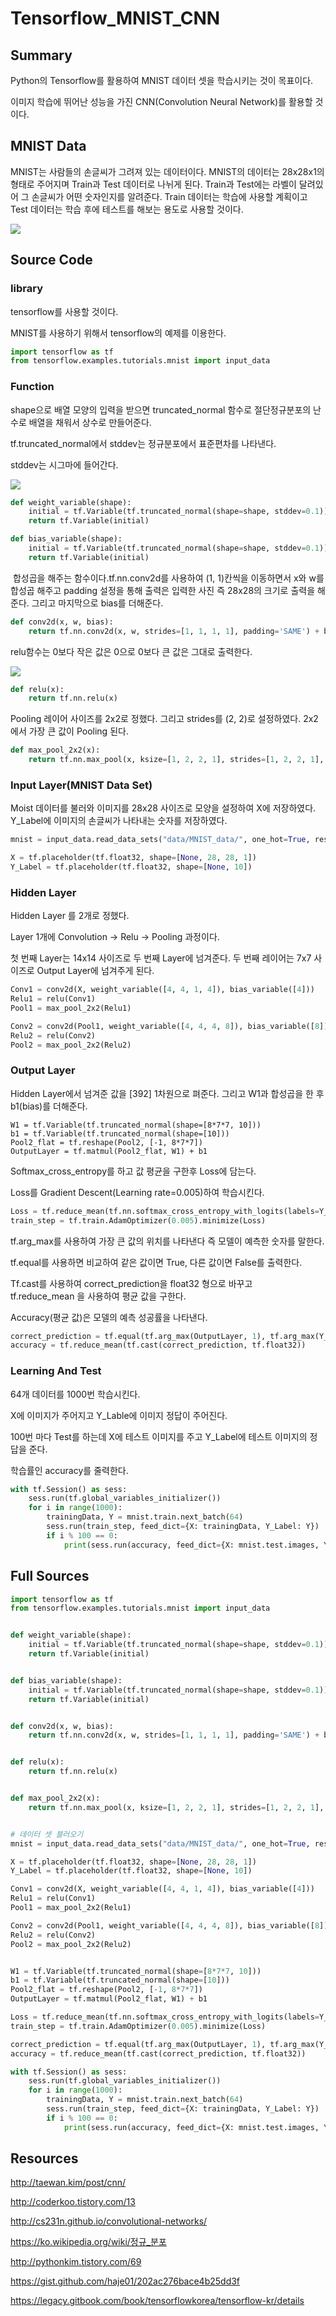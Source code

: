 # Tensorflow_MNIST_CNN

 ## Summary

Python의 Tensorflow를 활용하여 MNIST 데이터 셋을 학습시키는 것이 목표이다.

이미지 학습에 뛰어난 성능을 가진 CNN(Convolution Neural Network)를 활용할 것이다.



## MNIST Data

MNIST는 사람들의 손글씨가 그려져 있는 데이터이다. MNIST의 데이터는 28x28x1의 형태로 주어지며 Train과 Test 데이터로 나뉘게 된다. Train과 Test에는 라벨이 달려있어 그 손글씨가 어떤 숫자인지를 알려준다. Train 데이터는 학습에 사용할 계획이고 Test 데이터는 학습 후에 테스트를 해보는 용도로 사용할 것이다.

![](https://raw.githubusercontent.com/Yudonggeun/Tensorflow_MNIST_CNN/master/Image/Image1.png)



## Source Code

### Iibrary

tensorflow를 사용할 것이다.

MNIST를 사용하기 위해서 tensorflow의 예제를 이용한다.

```python
import tensorflow as tf
from tensorflow.examples.tutorials.mnist import input_data
```





### Function

shape으로 배열 모양의 입력을 받으면 truncated_normal 함수로 절단정규분포의 난수로 배열을 채워서 상수로 만들어준다.



tf.truncated_normal에서 stddev는 정규분포에서 표준편차를 나타낸다.

stddev는 시그마에 들어간다.



![](https://raw.githubusercontent.com/Yudonggeun/Tensorflow_MNIST_CNN/master/Image/Image3.png)



```python
def weight_variable(shape):
    initial = tf.Variable(tf.truncated_normal(shape=shape, stddev=0.1))
    return tf.Variable(initial)
```

``` python
def bias_variable(shape):
    initial = tf.Variable(tf.truncated_normal(shape=shape, stddev=0.1))
    return tf.Variable(initial)
```



 합성곱을 해주는 함수이다.tf.nn.conv2d를 사용하여 (1, 1)칸씩을 이동하면서 x와 w를  합성곱 해주고  padding 설정을 통해 출력은 입력한 사진 즉 28x28의 크기로 출력을 해준다. 그리고 마지막으로 bias를 더해준다.

``` python
def conv2d(x, w, bias):
    return tf.nn.conv2d(x, w, strides=[1, 1, 1, 1], padding='SAME') + bias
```



relu함수는 0보다 작은 값은 0으로 0보다 큰 값은 그대로 출력한다.

![](https://raw.githubusercontent.com/Yudonggeun/Tensorflow_MNIST_CNN/master/Image/Image2.png)

```python
def relu(x):
    return tf.nn.relu(x)
```



Pooling 레이어 사이즈를 2x2로 정했다. 그리고 strides를 (2, 2)로 설정하였다. 2x2에서 가장 큰 값이 Pooling 된다.

```python
def max_pool_2x2(x):
    return tf.nn.max_pool(x, ksize=[1, 2, 2, 1], strides=[1, 2, 2, 1], padding='SAME')
```





### Input Layer(MNIST Data Set)

Moist 데이터를 불러와 이미지를 28x28 사이즈로 모양을 설정하여 X에 저장하였다. Y_Label에 이미지의 손글씨가 나타내는 숫자를 저장하였다.

```python
mnist = input_data.read_data_sets("data/MNIST_data/", one_hot=True, reshape=False)

X = tf.placeholder(tf.float32, shape=[None, 28, 28, 1])
Y_Label = tf.placeholder(tf.float32, shape=[None, 10])
```





### Hidden Layer

Hidden Layer 를 2개로 정했다.

Layer 1개에 Convolution -> Relu -> Pooling 과정이다.

첫 번째 Layer는 14x14 사이즈로 두 번째 Layer에 넘겨준다. 두 번째 레이어는 7x7 사이즈로 Output Layer에 넘겨주게 된다.

```python
Conv1 = conv2d(X, weight_variable([4, 4, 1, 4]), bias_variable([4]))
Relu1 = relu(Conv1)
Pool1 = max_pool_2x2(Relu1)

Conv2 = conv2d(Pool1, weight_variable([4, 4, 4, 8]), bias_variable([8]))
Relu2 = relu(Conv2)
Pool2 = max_pool_2x2(Relu2)
```





### Output Layer

Hidden Layer에서 넘겨준 값을 [392] 1차원으로 펴준다. 그리고 W1과 합성곱을 한 후 b1(bias)를 더해준다.

```
W1 = tf.Variable(tf.truncated_normal(shape=[8*7*7, 10]))
b1 = tf.Variable(tf.truncated_normal(shape=[10]))
Pool2_flat = tf.reshape(Pool2, [-1, 8*7*7])
OutputLayer = tf.matmul(Pool2_flat, W1) + b1
```





Softmax_cross_entropy를 하고 값 평균을 구한후 Loss에 담는다.

Loss를 Gradient Descent(Learning rate=0.005)하여 학습시킨다.

```python
Loss = tf.reduce_mean(tf.nn.softmax_cross_entropy_with_logits(labels=Y_Label, logits=OutputLayer))
train_step = tf.train.AdamOptimizer(0.005).minimize(Loss)
```



tf.arg_max를 사용하여 가장 큰 값의 위치를 나타낸다 즉 모델이 예측한 숫자를 말한다.

tf.equal를 사용하면 비교하여 같은 값이면 True, 다른 값이면 False를 출력한다.

Tf.cast를 사용하여 correct_prediction을 float32 형으로 바꾸고 tf.reduce_mean 을 사용하여 평균 값을 구한다.

Accuracy(평균 값)은 모델의 예측 성공률을 나타낸다.

```python
correct_prediction = tf.equal(tf.arg_max(OutputLayer, 1), tf.arg_max(Y_Label, 1))
accuracy = tf.reduce_mean(tf.cast(correct_prediction, tf.float32))
```



### Learning And Test

64개 데이터를 1000번 학습시킨다.

X에 이미지가 주어지고  Y_Lable에 이미지 정답이 주어진다.

100번 마다 Test를 하는데 X에  테스트 이미지를 주고 Y_Label에 테스트 이미지의 정답을 준다.

학습률인 accuracy를 줄력한다.

```python
with tf.Session() as sess:
    sess.run(tf.global_variables_initializer())
    for i in range(1000):
        trainingData, Y = mnist.train.next_batch(64)
        sess.run(train_step, feed_dict={X: trainingData, Y_Label: Y})
        if i % 100 == 0:
            print(sess.run(accuracy, feed_dict={X: mnist.test.images, Y_Label: mnist.test.labels}))
```





## Full Sources

```python
import tensorflow as tf
from tensorflow.examples.tutorials.mnist import input_data


def weight_variable(shape):
    initial = tf.Variable(tf.truncated_normal(shape=shape, stddev=0.1))
    return tf.Variable(initial)


def bias_variable(shape):
    initial = tf.Variable(tf.truncated_normal(shape=shape, stddev=0.1))
    return tf.Variable(initial)


def conv2d(x, w, bias):
    return tf.nn.conv2d(x, w, strides=[1, 1, 1, 1], padding='SAME') + bias


def relu(x):
    return tf.nn.relu(x)


def max_pool_2x2(x):
    return tf.nn.max_pool(x, ksize=[1, 2, 2, 1], strides=[1, 2, 2, 1], padding='SAME')


# 데이터 셋 블러오기
mnist = input_data.read_data_sets("data/MNIST_data/", one_hot=True, reshape=False)

X = tf.placeholder(tf.float32, shape=[None, 28, 28, 1])
Y_Label = tf.placeholder(tf.float32, shape=[None, 10])

Conv1 = conv2d(X, weight_variable([4, 4, 1, 4]), bias_variable([4]))
Relu1 = relu(Conv1)
Pool1 = max_pool_2x2(Relu1)

Conv2 = conv2d(Pool1, weight_variable([4, 4, 4, 8]), bias_variable([8]))
Relu2 = relu(Conv2)
Pool2 = max_pool_2x2(Relu2)


W1 = tf.Variable(tf.truncated_normal(shape=[8*7*7, 10]))
b1 = tf.Variable(tf.truncated_normal(shape=[10]))
Pool2_flat = tf.reshape(Pool2, [-1, 8*7*7])
OutputLayer = tf.matmul(Pool2_flat, W1) + b1

Loss = tf.reduce_mean(tf.nn.softmax_cross_entropy_with_logits(labels=Y_Label, logits=OutputLayer))
train_step = tf.train.AdamOptimizer(0.005).minimize(Loss)

correct_prediction = tf.equal(tf.arg_max(OutputLayer, 1), tf.arg_max(Y_Label, 1))
accuracy = tf.reduce_mean(tf.cast(correct_prediction, tf.float32))

with tf.Session() as sess:
    sess.run(tf.global_variables_initializer())
    for i in range(1000):
        trainingData, Y = mnist.train.next_batch(64)
        sess.run(train_step, feed_dict={X: trainingData, Y_Label: Y})
        if i % 100 == 0:
            print(sess.run(accuracy, feed_dict={X: mnist.test.images, Y_Label: mnist.test.labels}))
```





## Resources

http://taewan.kim/post/cnn/

http://coderkoo.tistory.com/13

http://cs231n.github.io/convolutional-networks/

https://ko.wikipedia.org/wiki/정규_분포

http://pythonkim.tistory.com/69

https://gist.github.com/haje01/202ac276bace4b25dd3f

https://legacy.gitbook.com/book/tensorflowkorea/tensorflow-kr/details
